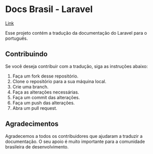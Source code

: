 # Docs Brasil - Laravel

[Link](https://laravel.docsbrasil.dev/)

Esse projeto contém a tradução da documentação do Laravel para o português.

## Contribuindo

Se você deseja contribuir com a tradução, siga as instruções abaixo:

1. Faça um fork desse repositório.
2. Clone o repositório para a sua máquina local.
3. Crie uma branch.
4. Faça as alterações necessárias.
5. Faça um commit das alterações.
6. Faça um push das alterações.
7. Abra um pull request.

## Agradecimentos

Agradecemos a todos os contribuidores que ajudaram a traduzir a documentação.
O seu apoio é muito importante para a comunidade brasileira de desenvolvimento.